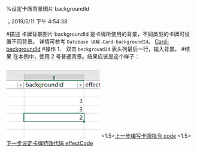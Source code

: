
%设定卡牌背景图片 backgroundId

；2019/5/11 下午 4:54:38

#描述
卡牌背景图片 backgroundId 是卡牌所使用的背景，不同类型的卡牌可设置不同背景。
详情可参考 `Database 详解-Card-backgroundId`。
[Card-backgroundId](../../../DATEBASE/CARD/CARD-BACKGROUNDID.html)
#操作
1、 双击 `backgroundId` 表头列最后一行，输入背景。
#结果
在本例中，使用 2 号普通背景。结果应该是这个样子：
![结果](cardnormalbackgroundid~/Images~/CARDNORMALBGID1.png)
<1.5>[上一步编写卡牌指令 code](CARDNORMALCODE.html)
<1.5>[下一步设定卡牌特效代码 effectCode](CARD-NORMALEFFECTCODE.html)